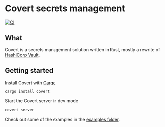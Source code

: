 # Covert secrets management

[![CI](https://github.com/fmeringdal/covert/actions/workflows/ci.yml/badge.svg)](https://github.com/fmeringdal/covert/actions/workflows/ci.yml)

## What

Covert is a secrets management solution written in Rust, mostly a rewrite of [HashiCorp Vault](https://github.com/hashicorp/vault).

## Getting started

Install Covert with [Cargo](https://doc.rust-lang.org/cargo/getting-started/index.html)
```sh
cargo install covert
```

Start the Covert server in dev mode
```sh
covert server
```

Check out some of the examples in the [examples folder](./examples/).